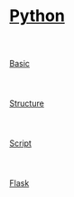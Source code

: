 <style>
.md0{padding-bottom: 150px;}
.md1{padding-bottom: 75px;}
.md2{padding-bottom: 50px;}
.md3{padding-bottom: 25px;}
.md4{padding-bottom: 5px;}
.md5{padding-bottom: 10px;}
.tbl1 td#header{background-color: D1ECCF}
.tbl1 tr#header{background-color: D1ECCF}
.red{color:#E74C3C}
.blue{color:#3498DB}
.green{color:##28B463}
table{border: 0px solid black;}
</style>

# [<span style="color:black;">Python</span>](../index.md) 


<div class="md3"></div>

[Basic](Basic.md)


<div class="md3"></div>

[Structure](Structure.md)



<div class="md3"></div>

[Script](Script.md)



<div class="md3"></div>

[Flask](Flask.md)